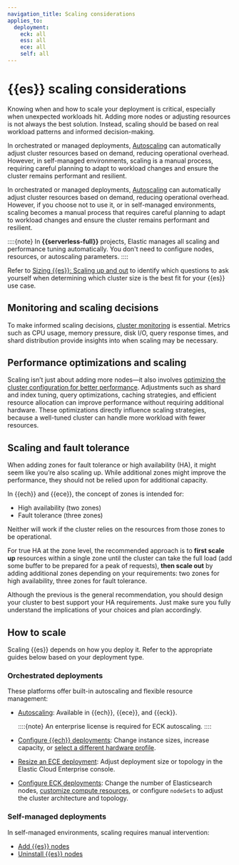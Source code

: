 ```yaml
---
navigation_title: Scaling considerations
applies_to:
  deployment:
    eck: all
    ess: all
    ece: all
    self: all
---
```


# {{es}} scaling considerations

Knowing when and how to scale your deployment is critical, especially when unexpected workloads hit. Adding more nodes or adjusting resources is not always the best solution. Instead, scaling should be based on real workload patterns and informed decision-making.

In orchestrated or managed deployments, [Autoscaling](/deploy-manage/autoscaling.md) can automatically adjust cluster resources based on demand, reducing operational overhead. However, in self-managed environments, scaling is a manual process, requiring careful planning to adapt to workload changes and ensure the cluster remains performant and resilient.

In orchestrated or managed deployments, [Autoscaling](/deploy-manage/autoscaling.md) can automatically adjust cluster resources based on demand, reducing operational overhead. However, if you choose not to use it, or in self-managed environments, scaling becomes a manual process that requires careful planning to adapt to workload changes and ensure the cluster remains performant and resilient.

::::{note}
In **{{serverless-full}}** projects, Elastic manages all scaling and performance tuning automatically. You don't need to configure nodes, resources, or autoscaling parameters.
::::

Refer to [Sizing {{es}}: Scaling up and out](https://www.elastic.co/blog/found-sizing-elasticsearch) to identify which questions to ask yourself when determining which cluster size is the best fit for your {{es}} use case.

## Monitoring and scaling decisions

To make informed scaling decisions, [cluster monitoring](/deploy-manage/monitor.md) is essential. Metrics such as CPU usage, memory pressure, disk I/O, query response times, and shard distribution provide insights into when scaling may be necessary.

## Performance optimizations and scaling

Scaling isn’t just about adding more nodes—it also involves [optimizing the cluster configuration for better performance](./optimize-performance.md). Adjustments such as shard and index tuning, query optimizations, caching strategies, and efficient resource allocation can improve performance without requiring additional hardware. These optimizations directly influence scaling strategies, because a well-tuned cluster can handle more workload with fewer resources.

## Scaling and fault tolerance

When adding zones for fault tolerance or high availability (HA), it might seem like you’re also scaling up. While additional zones might improve the performance, they should not be relied upon for additional capacity.

In {{ech}} and {{ece}}, the concept of zones is intended for:
* High availability (two zones)
* Fault tolerance (three zones)

Neither will work if the cluster relies on the resources from those zones to be operational.

For true HA at the zone level, the recommended approach is to **first scale up** resources within a single zone until the cluster can take the full load (add some buffer to be prepared for a peak of requests), **then scale out** by adding additional zones depending on your requirements: two zones for high availability, three zones for fault tolerance.

Although the previous is the general recommendation, you should design your cluster to best support your HA requirements. Just make sure you fully understand the implications of your choices and plan accordingly.

## How to scale

Scaling {{es}} depends on how you deploy it. Refer to the appropriate guides below based on your deployment type.

### Orchestrated deployments

These platforms offer built-in autoscaling and flexible resource management:

* [Autoscaling](/deploy-manage/autoscaling.md): Available in {{ech}}, {{ece}}, and {{eck}}.  

  ::::{note}
  An enterprise license is required for ECK autoscaling.
  ::::

* [Configure {{ech}} deployments](/deploy-manage/deploy/elastic-cloud/configure.md): Change instance sizes, increase capacity, or [select a different hardware profile](/deploy-manage/deploy/elastic-cloud/ec-change-hardware-profile.md).

* [Resize an ECE deployment](/deploy-manage/deploy/cloud-enterprise/resize-deployment.md): Adjust deployment size or topology in the Elastic Cloud Enterprise console.

* [Configure ECK deployments](/deploy-manage/deploy/cloud-on-k8s/configure-deployments.md): Change the number of Elasticsearch nodes, [customize compute resources](/deploy-manage/deploy/cloud-on-k8s/manage-compute-resources.md), or configure `nodeSets` to adjust the cluster architecture and topology.

### Self-managed deployments

In self-managed environments, scaling requires manual intervention:

* [Add {{es}} nodes](/deploy-manage/deploy/self-managed/installing-elasticsearch.md)
* [Uninstall {{es}} nodes](/deploy-manage/uninstall.md)
